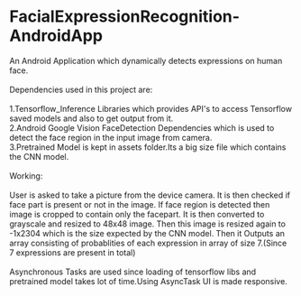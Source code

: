 # FacialExpressionRecognition-AndroidApp

An Android Application which dynamically detects expressions on human face.
<br /><br/>
Dependencies used in this project are:
<br/><br/>
1.Tensorflow_Inference Libraries which provides API's to access Tensorflow saved models and also to get output from it.<br />
2.Android Google Vision FaceDetection Dependencies which is used to detect the face region in the input image from camera.<br />
3.Pretrained Model is kept in assets folder.Its a big size file which contains the CNN model.
<br /><br />
Working:
<br /><br />
      User is asked to take a picture from the device camera. It is then checked if face part is present or not in the image. If face  region is detected then image is cropped to contain only the facepart. It is then converted to grayscale and resized to 48x48 image. Then this image is resized again to -1x2304 which is the size expected by the CNN model. Then it Outputs an array consisting of  probablities of each expression in array of size 7.(Since 7 expressions are present in total)
      <br /><br />
       Asynchronous Tasks are used since loading of tensorflow libs and pretrained model takes lot of time.Using AsyncTask UI is made responsive.
       
